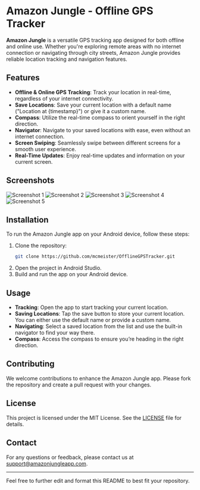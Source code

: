 # Amazon Jungle - Offline GPS Tracker

**Amazon Jungle** is a versatile GPS tracking app designed for both offline and online use. Whether you're exploring remote areas with no internet connection or navigating through city streets, Amazon Jungle provides reliable location tracking and navigation features.

## Features

- **Offline & Online GPS Tracking**: Track your location in real-time, regardless of your internet connectivity.
- **Save Locations**: Save your current location with a default name ("Location at {timestamp}") or give it a custom name.
- **Compass**: Utilize the real-time compass to orient yourself in the right direction.
- **Navigator**: Navigate to your saved locations with ease, even without an internet connection.
- **Screen Swiping**: Seamlessly swipe between different screens for a smooth user experience.
- **Real-Time Updates**: Enjoy real-time updates and information on your current screen.

## Screenshots

![Screenshot 1](https://drive.google.com/uc?export=view&id=134xhG2Wrh6rfwvxOLn3zMtO8pDVVw8pV)
![Screenshot 2](https://drive.google.com/uc?export=view&id=13C7GY5kih0e36RML6pcQw0O6FvJVwFtG)
![Screenshot 3](https://drive.google.com/uc?export=view&id=13CZGPbGsXRv2m6WllykXlJPwdUwJuSUU)
![Screenshot 4](https://drive.google.com/uc?export=view&id=13Jr6ZhVD69LnJE5kifX_xcNNIn5pdg_U)
![Screenshot 5](https://drive.google.com/uc?export=view&id=13QGqx6EnYt30K0Kgm81h4sCWPUxI8ePS)

## Installation

To run the Amazon Jungle app on your Android device, follow these steps:

1. Clone the repository:
   ```bash
   git clone https://github.com/mcmeister/OfflineGPSTracker.git
   ```
2. Open the project in Android Studio.
3. Build and run the app on your Android device.

## Usage

- **Tracking**: Open the app to start tracking your current location.
- **Saving Locations**: Tap the save button to store your current location. You can either use the default name or provide a custom name.
- **Navigating**: Select a saved location from the list and use the built-in navigator to find your way there.
- **Compass**: Access the compass to ensure you’re heading in the right direction.

## Contributing

We welcome contributions to enhance the Amazon Jungle app. Please fork the repository and create a pull request with your changes.

## License

This project is licensed under the MIT License. See the [LICENSE](LICENSE) file for details.

## Contact

For any questions or feedback, please contact us at support@amazonjungleapp.com.

---

Feel free to further edit and format this README to best fit your repository.
